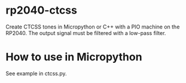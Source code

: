 # rp2040-ctcss
Create CTCSS tones in Micropython or C++ with a PIO machine on the RP2040. The output signal must be filtered with a low-pass filter.

# How to use in Micropython
See example in ctcss.py.
